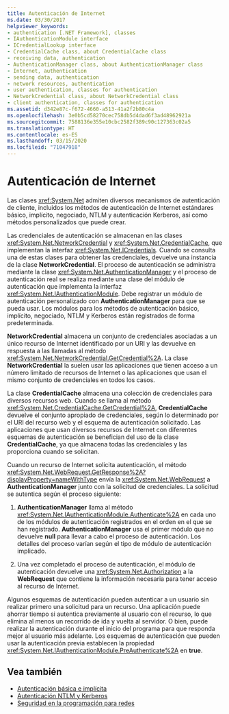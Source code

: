 ```yaml
---
title: Autenticación de Internet
ms.date: 03/30/2017
helpviewer_keywords:
- authentication [.NET Framework], classes
- IAuthenticationModule interface
- ICredentialLookup interface
- CredentialCache class, about CredentialCache class
- receiving data, authentication
- AuthenticationManager class, about AuthenticationManager class
- Internet, authentication
- sending data, authentication
- network resources, authentication
- user authentication, classes for authentication
- NetworkCredential class, about NetworkCredential class
- client authentication, classes for authentication
ms.assetid: d342e87c-f672-4660-a513-41a2f2b80c4a
ms.openlocfilehash: 3e0b5cd58270cec758db5d4dad6f3ad48962921a
ms.sourcegitcommit: 7588136e355e10cbc2582f389c90c127363c02a5
ms.translationtype: HT
ms.contentlocale: es-ES
ms.lasthandoff: 03/15/2020
ms.locfileid: "71047918"
---
```

# <a name="internet-authentication"></a>Autenticación de Internet
Las clases <xref:System.Net> admiten diversos mecanismos de autenticación de cliente, incluidos los métodos de autenticación de Internet estándares básico, implícito, negociado, NTLM y autenticación Kerberos, así como métodos personalizados que puede crear.  
  
 Las credenciales de autenticación se almacenan en las clases <xref:System.Net.NetworkCredential> y <xref:System.Net.CredentialCache>, que implementan la interfaz <xref:System.Net.ICredentials>. Cuando se consulta una de estas clases para obtener las credenciales, devuelve una instancia de la clase **NetworkCredential**. El proceso de autenticación se administra mediante la clase <xref:System.Net.AuthenticationManager> y el proceso de autenticación real se realiza mediante una clase del módulo de autenticación que implementa la interfaz <xref:System.Net.IAuthenticationModule>. Debe registrar un módulo de autenticación personalizado con **AuthenticationManager** para que se pueda usar. Los módulos para los métodos de autenticación básico, implícito, negociado, NTLM y Kerberos están registrados de forma predeterminada.  
  
 **NetworkCredential** almacena un conjunto de credenciales asociadas a un único recurso de Internet identificado por un URI y las devuelve en respuesta a las llamadas al método <xref:System.Net.NetworkCredential.GetCredential%2A>. La clase **NetworkCredential** la suelen usar las aplicaciones que tienen acceso a un número limitado de recursos de Internet o las aplicaciones que usan el mismo conjunto de credenciales en todos los casos.  
  
 La clase **CredentialCache** almacena una colección de credenciales para diversos recursos web. Cuando se llama al método <xref:System.Net.CredentialCache.GetCredential%2A>, **CredentialCache** devuelve el conjunto apropiado de credenciales, según lo determinado por el URI del recurso web y el esquema de autenticación solicitado. Las aplicaciones que usan diversos recursos de Internet con diferentes esquemas de autenticación se benefician del uso de la clase **CredentialCache**, ya que almacena todas las credenciales y las proporciona cuando se solicitan.  
  
 Cuando un recurso de Internet solicita autenticación, el método <xref:System.Net.WebRequest.GetResponse%2A?displayProperty=nameWithType> envía la <xref:System.Net.WebRequest> a **AuthenticationManager** junto con la solicitud de credenciales. La solicitud se autentica según el proceso siguiente:  
  
1. **AuthenticationManager** llama al método <xref:System.Net.IAuthenticationModule.Authenticate%2A> en cada uno de los módulos de autenticación registrados en el orden en el que se han registrado. **AuthenticationManager** usa el primer módulo que no devuelve **null** para llevar a cabo el proceso de autenticación. Los detalles del proceso varían según el tipo de módulo de autenticación implicado.  
  
2. Una vez completado el proceso de autenticación, el módulo de autenticación devuelve una <xref:System.Net.Authorization> a la **WebRequest** que contiene la información necesaria para tener acceso al recurso de Internet.  
  
 Algunos esquemas de autenticación pueden autenticar a un usuario sin realizar primero una solicitud para un recurso. Una aplicación puede ahorrar tiempo si autentica previamente al usuario con el recurso, lo que elimina al menos un recorrido de ida y vuelta al servidor. O bien, puede realizar la autenticación durante el inicio del programa para que responda mejor al usuario más adelante. Los esquemas de autenticación que pueden usar la autenticación previa establecen la propiedad <xref:System.Net.IAuthenticationModule.PreAuthenticate%2A> en **true**.  
  
## <a name="see-also"></a>Vea también

- [Autenticación básica e implícita](basic-and-digest-authentication.md)
- [Autenticación NTLM y Kerberos](ntlm-and-kerberos-authentication.md)
- [Seguridad en la programación para redes](security-in-network-programming.md)
